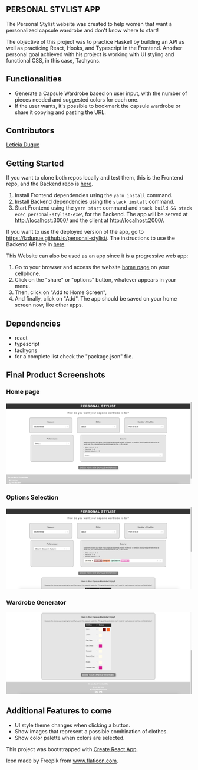 ## PERSONAL STYLIST APP

The Personal Stylist website was created to help women that want a personalized capsule wardrobe and don't know where to start!

The objective of this project was to practice Haskell by building an API as well as practicing React, Hooks, and Typescript in the Frontend. Another personal goal achieved with his project is working with UI styling and functional CSS, in this case, Tachyons.

## Functionalities

- Generate a Capsule Wardrobe based on user input, with the number of pieces needed and suggested colors for each one.
- If the user wants, it's possible to bookmark the capsule wardrobe or share it copying and pasting the URL.

## Contributors

[Leticia Duque](https://github.com/Lzduque) 

## Getting Started

If you want to clone both repos locally and test them, this is the Frontend repo, and the Backend repo is [here](https://github.com/Lzduque/personal-stylist-api).

1. Install Frontend dependencies using the `yarn install` command.
2. Install Backend dependencies using the `stack install` command.
3. Start Frontend using the `yarn start` command and `stack build && stack exec personal-stylist-exe\` for the Backend. The app will be served at <http://localhost:3000/> and the client at <http://localhost:2000/>.

If you want to use the deployed version of the app, go to <https://lzduque.github.io/personal-stylist/>. The instructions to use the Backend API are in [here](https://github.com/Lzduque/personal-stylist-api).

This Website can also be used as an app since it is a progressive web app:

1. Go to your browser and access the website [home page](https://lzduque.github.io/personal-stylist/) on your cellphone.
2. Click on the "share" or "options" button, whatever appears in your menu.
3. Then, click on "Add to Home Screen", 
4. And finally, click on "Add". The app should be saved on your home screen now, like other apps.

## Dependencies

- react
- typescript
- tachyons
- for a complete list check the "package.json" file.

## Final Product Screenshots

### Home page
!["Home page"](https://github.com/Lzduque/personal-stylist/blob/master/public/APP_HOME_PAGE.png?raw=true)

### Options Selection
!["Recipe Book Page"](https://github.com/Lzduque/personal-stylist/blob/master/public/APP_SELECTION.png?raw=true)

### Wardrobe Generator
!["Wardrobe Generator"](https://github.com/Lzduque/personal-stylist/blob/master/public/APP_WARDROBE.png?raw=true)


## Additional Features to come

- UI style theme changes when clicking a button.
- Show images that represent a possible combination of clothes.
- Show color palette when colors are selected.

This project was bootstrapped with [Create React App](https://github.com/facebook/create-react-app).

Icon made by Freepik from www.flaticon.com.
